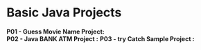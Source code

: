 # Basic Java Projects

<b>P01 - Guess Movie Name  Project: </b><br>
<b>P02 - Java BANK ATM Project :</b>
<b>P03 - try Catch Sample Project :</b>
